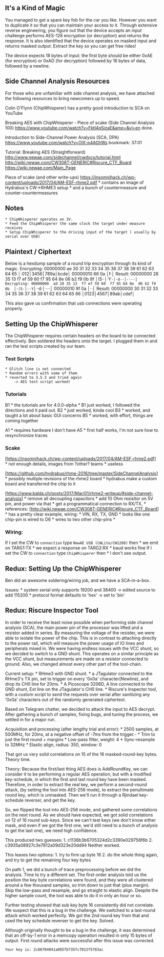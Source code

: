 
## It's a Kind of Magic
You managed to get a spare key fob for the car you like. However you want to duplicate it so that you can maintain your access to it. Through extensive reverse engineering, you figure out that the device accepts an input challenge performs AES-128 encryption (or decryption) and returns the response. It is also identified that the device operates on masked input and returns masked output. Extract the key so you can get free rides!

The device expects 18 bytes of input: the first byte should be either 0xAE (for encryption) or 0xAD (for decryption) followed by 16 bytes of data, followed by a newline.

## Side Channel Analysis Resources
For those who are unfamiliar with side channel analysis, we have attached the following resources to bring newcomers up to speed.

Colin O'Flynn (ChipWhisperer) has a pretty good introduction to SCA on YouTube

Breaking AES with ChipWhisperer - Piece of scake (Side Channel Analysis 100)
https://www.youtube.com/watch?v=FktI4qSjzaE&amp=&vl=en
done.

Introduction to Side-Channel Power Analysis (SCA, DPA)
https://www.youtube.com/watch?v=OlX-p4AGhWs
bookmark: 37:01

Tutorial: Breaking AES (Straightforward)
http://www.newae.com/sidechannel/cwdocs/tutorial.html
http://wiki.newae.com/CW308T-GENERIC#Riscure_CTF_Board
https://wiki.newae.com/Main_Page

Piece of scake (and other write-ups)
https://insomnihack.ch/wp-content/uploads/2017/04/AM-ESF-rhme2.pdf
	* contains an image of Hydrabus's CW->RHME3 setup
	* and a bunch of countermeasure and counter-countermeasures

## Notes
    * ChipWhisperer operates on 3V.
    * Feed the ChipWhisperer the same clock the target under measure receives
    * Setup ChipWhisperer to the driving input of the target ( usually by serial over USB)

## Plaintext / Ciphertext
Below is a hexdump sample of a round trip encryption through its kind of magic. 
Encrypting:
00000000  ae 30 31 32  33 34 35 36  37 38 39 61  62 63 64 65  │·012│3456│789a│bcde│
00000010  66 0a                                               │f·│
Result:
00000000  28 35 13 f7  ef 59 60 f7  95 64 8e 06  b2 f9 0b 9f  │(5··│·Y`·│·d··│····│
Decrypting:
00000000  ad 28 35 13  f7 ef 59 60  f7 95 64 8e  06 b2 f9 0b  │·(5·│··Y`│··d·│····│
00000010  9f 0a                                               │··│
Result:
00000000  30 31 32 33  34 35 36 37  38 39 61 62  63 64 65 66  │0123│4567│89ab│cdef│

This also gave us confirmation that usb connections were operating properly. 


## Setting Up the ChipWhisperer
The ChipWhisperer requires certain headers on the board to be connected effectively.
Ben soldered the headers onto the target. I plugged them in and ran the test scripts created by our team.

### Test Scripts
	* Glitch line is not connected
	* Random errors with some of them
	* reverted to 3.5.3 and tried again
		-> AES test script worked!

### Tutorials
B1
	* the tutorials are for 4.0.0-alpha
	* B1 just worked, I followed the directions and it paid out.
B2
	* just worked, kinda cool
B3
	* worked, and taught a lot about basic GUI concerns
B5
	* worked, with effort, things are coming together

A1
	* requires hardware I don't have
A5
	* first half works, I'm not sure how to resynchronize traces

### Scake
[https://insomnihack.ch/wp-content/uploads/2017/04/AM-ESF-rhme2.pdf]
	* not enough details, images from ?other? teams
	* useless

[https://github.com/hydrabus/rhme-2016/tree/master/SideChannelAnalysis]
	* possibly multiple revisions of the rhme2 board
	* hydrabus make a custom board and transferred the chip to it

[https://www.balda.ch/posts/2017/Mar/01/rhme2-writeup/#side-channel-analysis]
	* remove all decoupling capacitors
	* add 10 Ohm resisitor on 5V pin, and power via that
	* get a programmatical connection to RX/TX, 
	* references: [http://wiki.newae.com/CW308T-GENERIC#Riscure_CTF_Board]
		* has a pretty clear example, wiring:
		* VIN, RX, TX, GND
		* looks like one chip-pin is wired to D6
		* wires to two other chip-pins
		* 

### Wiring:
If I set the CW to `connection` type `NewAE USB (CWLite/CW1200)` then
	* we emit on TARG1:TX
	* we expect a response on TARG2:RX
	* baud works fine
If I set the CW to `connection` type `ChipWhisperer` then
	* I don't see output.


## Redux: Setting Up the ChipWhisperer
Ben did an awesome soldering/wiring job, and we have a SCA-in-a-box.

Issues:
	* system serial only supports 19200 and 38400 -> edited source to add 115200
	* protocol format defaults to 'hex' -> set to 'bin'

## Redux: Riscure Inspector Tool
In order to receive the least noise possible when performing side channel analysis (SCA), the main power pin of the processor was lifted and a resistor added in series. By measuring the voltage of the resister, we were able to isolate the power of the chip. This is in contrast to attaching directly to the power rail, which will measure the power usage of IO lines and peripherals mixed in.
We were having endless issues with the VCC shunt, so we decided to switch to a GND shunt. This operates on a similar principle as the VCC shunt, but measurements are made on a resistor connected to ground.
Also, we changed almost every other part of the tool-chain.

Current setup:
	* RHme3 with GND shunt.
	* a JTagulator connected to the RHme3's TX pin, set to trigger on every '0x0a' character(Newline), and drop its CH0 line for 20ms.
	* A Picoscope 3206D, A line connected to the GND shunt, Ext line on the JTagulator's CH0 line.
	* Riscure's Inspector tool, with a custom script to send the requests over serial after sanitizing any '0x0a' characters out of the randomly generated ciphertext.

Based on Telegram chatter, we decided to attack the input to AES decrypt. After gathering a bunch of samples, fixing bugs, and tuning the process, we settled in for a major run.

Acquisition and processing (after lengthy trial and error):
	* 2500 samples, at 500MHz, for 20ms, at a negative offset of -7ms from the trigger.-
	* Trim to just the first round + margins
	* Low-pass filter, weight: 4
	* Sync-resample to 32MHz
	* Elastic align, radius: 350, window: 0

That got us very solid correlations on 15 of the 16 masked-round-key bytes. Theory time.

Theory:
Because the first/last thing AES does is AddRoundKey, we can consider it to be performing a regular AES operation, but with a modified key-schedule, in which the first and last round key have been masked. Therefore, in order to extract the real key, we perform a second-round attack, (by setting the tool into AES-256 mode), to extract the penultimate round key, which is unmasked. Then we'll run it through a Rjindael key-schedule reverser, and get the key.

So, we flipped the tool into AES-256 mode, and gathered some correlations on the next round. As we should have expected, we got solid correlations on 12 of 16 round sub-keys. Since we can't test keys (we don't know either mask, and even if we got the first one, we'd still need to a bunch of analysis to get the last one), we need high confidence.

This produced two guesses:
	1. c1136b3b6705324d2c3390e029756f6b
	2. c3935a08927c3e7812a09d323e20dd94
Neither worked.

This leaves two options:
	1. try to firm up byte 16
	2. do the whole thing again, and try to get the remaining four key bytes

On path 1, we did a bunch of trace preprocessing before we did the analysis. Time to try a different set. The first-order analysis told us the position the key byte correlations were found, and they were all clustered around a few thousand samples, so trim down to just that (plus margin). Skip the low-pass and resample, and go straight to elastic align. Despite the higher sample count, the tool was able to do it in only an hour or so.

Further testing showed that sub key byte 16 consistently did not correlate. We suspect that this is a bug in the challenge. We switched to a last-round attack which worked perfectly. We got the 2nd round key from that and used the key schedule reverser to get the key. Solved.

Although originally thought to be a bug in the challenge, it was determined that an off-by-1 error in a memcopy operation resulted in only 15 bytes of output. First round attacks were successful after this issue was corrected.

```
Your key is: 2c66704041a085fb735fc7013f5783ac
```
